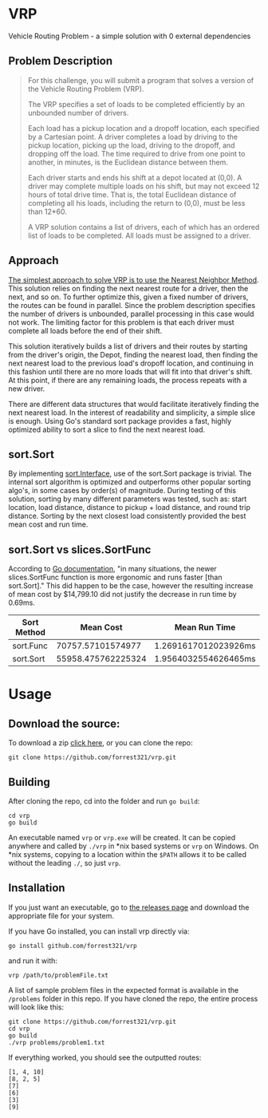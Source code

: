 # VRP
Vehicle Routing Problem - a simple solution with 0 external dependencies

## Problem Description
> For this challenge, you will submit a program that solves a version of the Vehicle Routing Problem (VRP).
> 
> The VRP specifies a set of loads to be completed efficiently by an unbounded number of drivers.
> 
> Each load has a pickup location and a dropoff location, each specified by a Cartesian point. A driver completes a load by
> driving to the pickup location, picking up the load, driving to the dropoff, and dropping off the load. The time required 
> to drive from one point to another, in minutes, is the Euclidean distance between them.
> 
> Each driver starts and ends his shift at a depot located at (0,0). A driver may complete multiple loads on his shift, but 
> may not exceed 12 hours of total drive time. That is, the total Euclidean distance of completing all his loads, including 
> the return to (0,0), must be less than 12*60.
> 
> A VRP solution contains a list of drivers, each of which has an ordered list of loads to be completed. All loads must be 
> assigned to a driver.

## Approach
[The simplest approach to solve VRP is to use the Nearest Neighbor Method](https://arxiv.org/pdf/2303.04147).  This solution 
relies on finding the next nearest route for a driver, then the next, and so on. To further optimize this, given a fixed number 
of drivers, the routes can be found in parallel. Since the problem description specifies the number of drivers is unbounded,
parallel processing in this case would not work. The limiting factor for this problem is that each driver must complete all 
loads before the end of their shift.

This solution iteratively builds a list of drivers and their routes by starting from the driver's origin, the Depot, finding 
the nearest load, then finding the next nearest load to the previous load's dropoff location, and continuing in this fashion 
until there are no more loads that will fit into that driver's shift. At this point, if there are any remaining loads, the 
process repeats with a new driver.

There are different data structures that would facilitate iteratively finding the next nearest load. In the interest of 
readability and simplicity, a simple slice is enough. Using Go's standard sort package provides a fast, highly optimized 
ability to sort a slice to find the next nearest load.

## sort.Sort
By implementing [sort.Interface](https://pkg.go.dev/sort#pkg-overview), use of the sort.Sort package is trivial. The internal sort algorithm is optimized and outperforms 
other popular sorting algo's, in some cases by order(s) of magnitude. During testing of this solution, sorting by many 
different parameters was tested, such as: start location, load distance, distance to pickup + load distance, and round trip 
distance. Sorting by the next closest load consistently provided the best mean cost and run time.

## sort.Sort vs slices.SortFunc
According to [Go documentation](https://pkg.go.dev/sort#Sort), "in many situations, the newer slices.SortFunc 
function is more ergonomic and runs faster [than sort.Sort]."  This did happen to be the case, however the resulting increase 
of mean cost by $14,799.10 did not justify the decrease in run time by 0.69ms.

|  Sort Method | Mean Cost | Mean Run Time | 
|--------------| --- | --- |
|sort.Func | 70757.57101574977 | 1.2691617012023926ms |
|sort.Sort | 55958.475762225324 | 1.9564032554626465ms |

# Usage
## Download the source:
To download a zip [click here](https://github.com/forrest321/vrp/archive/refs/heads/main.zip), or you can clone the repo:
```shell
git clone https://github.com/forrest321/vrp.git
```
## Building
After cloning the repo, cd into the folder and run `go build`:
```shell
cd vrp
go build
```
An executable named `vrp` or `vrp.exe` will be created. It can be copied anywhere and called by `./vrp` in *nix based systems 
or `vrp` on Windows. On *nix systems, copying to a location within the `$PATH` allows it to be called without the leading 
`./`, so just `vrp`.
## Installation
If you just want an executable, go to [the releases page](https://github.com/forrest321/vrp/releases) and download the appropriate 
file for your system.  

If you have Go installed, you can install vrp directly via:
```shell
go install github.com/forrest321/vrp
```
and run it with:
```shell
vrp /path/to/problemFile.txt
```

A list of sample problem files in the expected format is available in the `/problems` folder in this repo. If you have cloned the repo, 
the entire process will look like this:
```shell
git clone https://github.com/forrest321/vrp.git
cd vrp
go build
./vrp problems/problem1.txt
```
If everything worked, you should see the outputted routes:
```shell
[1, 4, 10]
[8, 2, 5]
[7]
[6]
[3]
[9]
```
